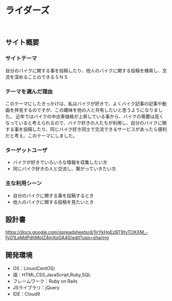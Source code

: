 # ライダーズ
​
## サイト概要
### サイトテーマ
自分のバイクに関する事を投稿したり、他人のバイクに関する投稿を検索し、交流を深めることのできるＳＮＳ
​
### テーマを選んだ理由
このテーマにしたきっかけは、私はバイクが好きで、よくバイク記事の記事や動画を拝見するのですが、この趣味を他の人と共有したいと思うようになりました。
近年ではバイクの中古車価格が上昇している事から、バイクの需要は高くなっていると考えられるので、バイク好きの人たちが利用し、自分のバイクに関する事を投稿したり、同じバイク好き同士で交流できるサービスがあったら便利だと考え、このテーマにしました。
​
### ターゲットユーザ
* バイクが好きでいろいろな情報を収集したい方
* 同じバイク好きの人と交流し、繋がっていきたい方
​
### 主な利用シーン
* 自分のバイクに関する事を投稿するとき
* 他人のバイクに関する投稿を見たいとき
​
## 設計書
https://docs.google.com/spreadsheets/d/1irYkHgEzBT9tyTOKXM_-fyO1LeMdPdhMoIZ4mXoGA40/edit?usp=sharing
​
## 開発環境
- OS：Linux(CentOS)
- 語：HTML,CSS,JavaScript,Ruby,SQL
- フレームワーク：Ruby on Rails
- JSライブラリ：jQuery
- IDE：Cloud9

